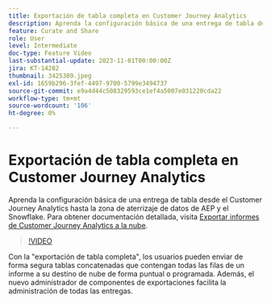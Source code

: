 ```yaml
---
title: Exportación de tabla completa en Customer Journey Analytics
description: Aprenda la configuración básica de una entrega de tabla desde el Customer Journey Analytics hasta la zona de aterrizaje de datos de AEP y el Snowflake.
feature: Curate and Share
role: User
level: Intermediate
doc-type: Feature Video
last-substantial-update: 2023-11-01T00:00:00Z
jira: KT-14282
thumbnail: 3425389.jpeg
exl-id: 1659b296-3fef-4497-9700-5799e3494737
source-git-commit: e9a4d44c508329593ce1ef4a5007e031220cda22
workflow-type: tm+mt
source-wordcount: '106'
ht-degree: 0%

---
```


# Exportación de tabla completa en Customer Journey Analytics

Aprenda la configuración básica de una entrega de tabla desde el Customer Journey Analytics hasta la zona de aterrizaje de datos de AEP y el Snowflake. Para obtener documentación detallada, visita [Exportar informes de Customer Journey Analytics a la nube](https://experienceleague.adobe.com/docs/analytics-platform/using/cja-workspace/export/export-cloud.html?lang=es).

>[!VIDEO](https://video.tv.adobe.com/v/3425389/?learn=on)

Con la &quot;exportación de tabla completa&quot;, los usuarios pueden enviar de forma segura tablas concatenadas que contengan todas las filas de un informe a su destino de nube de forma puntual o programada.  Además, el nuevo administrador de componentes de exportaciones facilita la administración de todas las entregas.
